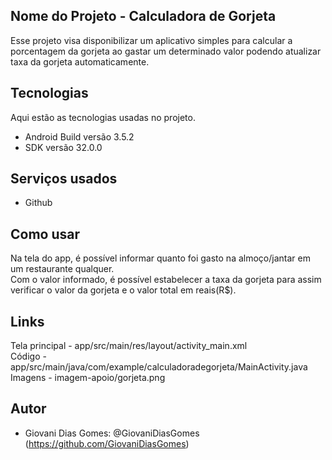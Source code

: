 ## Nome do Projeto - Calculadora de Gorjeta

Esse projeto visa disponibilizar um aplicativo simples para
calcular a porcentagem da gorjeta ao gastar um determinado valor
podendo atualizar taxa da gorjeta automaticamente.
 
## Tecnologias 
 
Aqui estão as tecnologias usadas no projeto.
 
* Android Build versão  3.5.2
* SDK versão  32.0.0
 
## Serviços usados
 
* Github
 
## Como usar
 
Na tela do app, é possível informar quanto foi gasto na almoço/jantar
em um restaurante qualquer.  
Com o valor informado, é possível estabelecer a taxa da gorjeta para assim
verificar o valor da gorjeta e o valor total em reais(R$).

## Links

Tela principal - app/src/main/res/layout/activity_main.xml  
Código - app/src/main/java/com/example/calculadoradegorjeta/MainActivity.java  
Imagens - imagem-apoio/gorjeta.png
 
## Autor
 
* Giovani Dias Gomes: @GiovaniDiasGomes (https://github.com/GiovaniDiasGomes)
